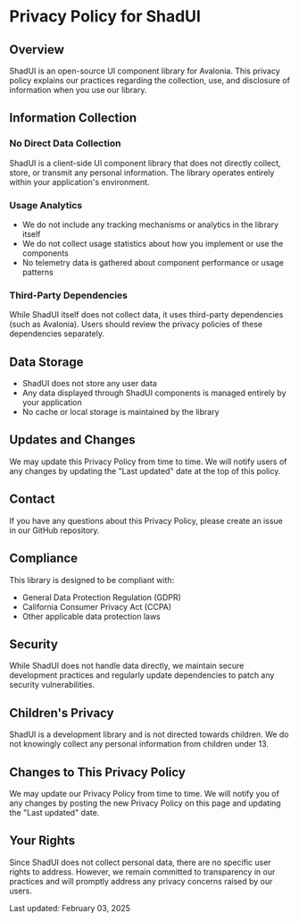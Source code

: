 # Privacy Policy for ShadUI

## Overview

ShadUI is an open-source UI component library for Avalonia. This privacy policy explains our practices regarding the collection, use, and disclosure of information when you use our library.

## Information Collection

### No Direct Data Collection

ShadUI is a client-side UI component library that does not directly collect, store, or transmit any personal information. The library operates entirely within your application's environment.

### Usage Analytics

- We do not include any tracking mechanisms or analytics in the library itself
- We do not collect usage statistics about how you implement or use the components
- No telemetry data is gathered about component performance or usage patterns

### Third-Party Dependencies

While ShadUI itself does not collect data, it uses third-party dependencies (such as Avalonia). Users should review the privacy policies of these dependencies separately.

## Data Storage

- ShadUI does not store any user data
- Any data displayed through ShadUI components is managed entirely by your application
- No cache or local storage is maintained by the library

## Updates and Changes

We may update this Privacy Policy from time to time. We will notify users of any changes by updating the "Last updated" date at the top of this policy.

## Contact

If you have any questions about this Privacy Policy, please create an issue in our GitHub repository.

## Compliance

This library is designed to be compliant with:

- General Data Protection Regulation (GDPR)
- California Consumer Privacy Act (CCPA)
- Other applicable data protection laws

## Security

While ShadUI does not handle data directly, we maintain secure development practices and regularly update dependencies to patch any security vulnerabilities.

## Children's Privacy

ShadUI is a development library and is not directed towards children. We do not knowingly collect any personal information from children under 13.

## Changes to This Privacy Policy

We may update our Privacy Policy from time to time. We will notify you of any changes by posting the new Privacy Policy on this page and updating the "Last updated" date.

## Your Rights

Since ShadUI does not collect personal data, there are no specific user rights to address. However, we remain committed to transparency in our practices and will promptly address any privacy concerns raised by our users.

Last updated: February 03, 2025

